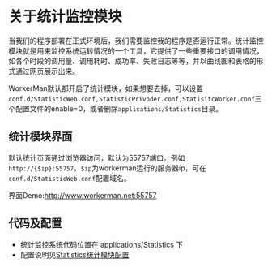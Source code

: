 # 关于统计监控模块

当我们的程序部署在正式环境后，我们需要监控我的程序是否运行正常。统计监控模块就是用来监控系统运转情况的一个工具，它提供了一些重要接口的调用情况，如各个时段的调用量、调用耗时、成功率、失败日志等等，并以曲线图和表格的形式通过网页展示出来。

WorkerMan默认都开启了统计模块，如果想要去掉，可以设置```conf.d/StatisticWeb.conf,StatisticPrivoder.conf,StatisitcWorker.conf```三个配置文件的enable=0，或者删除```applications/Statistics```目录。

## 统计模块界面

默认统计页面通过浏览器访问，默认为55757端口。例如```http://{$ip}:55757```，```$ip```为workerman运行的服务器ip，可在```conf.d/StatisticWeb.conf```配置域名。

界面Demo:http://www.workerman.net:55757


## 代码及配置

* 统计监控系统代码位置在 applications/Statistics 下
* 配置说明见[Statistics统计模块配置](/configure/statisticsconf.html)

